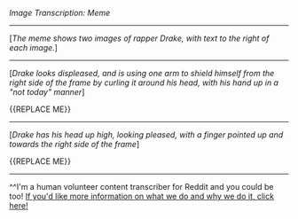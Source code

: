 *Image Transcription: Meme*

---

[*The meme shows two images of rapper Drake, with text to the right of each image.*]

---

[*Drake looks displeased, and is using one arm to shield himself from the right side of the frame by curling it around his head, with his hand up in a "not today" manner*]

{{REPLACE ME}}

---

[*Drake has his head up high, looking pleased, with a finger pointed up and towards the right side of the frame*] 

{{REPLACE ME}}

---

^^I'm&#32;a&#32;human&#32;volunteer&#32;content&#32;transcriber&#32;for&#32;Reddit&#32;and&#32;you&#32;could&#32;be&#32;too!&#32;[If&#32;you'd&#32;like&#32;more&#32;information&#32;on&#32;what&#32;we&#32;do&#32;and&#32;why&#32;we&#32;do&#32;it,&#32;click&#32;here!](https://www.reddit.com/r/TranscribersOfReddit/wiki/index)
